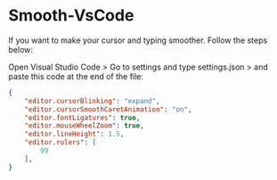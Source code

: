 # Smooth-VsCode
If you want to make your cursor and typing smoother. Follow the steps below:

Open Visual Studio Code > Go to settings and type settings.json > and paste this code at the end of the file:

``` json
{
    "editor.cursorBlinking": "expand",
    "editor.cursorSmoothCaretAnimation": "on",
    "editor.fontLigatures": true,
    "editor.mouseWheelZoom": true,
    "editor.lineHeight": 1.5,
    "editor.rulers": [
        99
    ],
}
```
